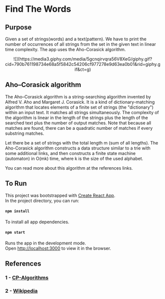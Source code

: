 # Find The Words

## Purpose

Given a set of strings(words) and a text(pattern). We have to print the number of occurrences of all strings from the set in the given text in linear time complexity. The app uses the Aho-Corasick algorithm.

<div align="center">
![](https://media3.giphy.com/media/5gcnqirvqra56V8XeG/giphy.gif?cid=790b761198734e68a5f5842c54206cf977278e9d63ea0b01&rid=giphy.gif&ct=g)
</div>

## Aho–Corasick algorithm

The Aho–Corasick algorithm is a string-searching algorithm invented by Alfred V. Aho and Margaret J. Corasick. It is a kind of dictionary-matching algorithm that locates elements of a finite set of strings (the "dictionary") within an input text. It matches all strings simultaneously. The complexity of the algorithm is linear in the length of the strings plus the length of the searched text plus the number of output matches. Note that because all matches are found, there can be a quadratic number of matches if every substring matches.

Let there be a set of strings with the total length m (sum of all lengths). The Aho-Corasick algorithm constructs a data structure similar to a trie with some additional links, and then constructs a finite state machine (automaton) in O(mk) time, where k is the size of the used alphabet.

You can read more about this algorithm at the references links.

## To Run

This project was bootstrapped with [Create React App](https://github.com/facebook/create-react-app).\
In the project directory, you can run:

#### `npm install`

To install all app dependencies.

#### `npm start`

Runs the app in the development mode.\
Open [http://localhost:3000](http://localhost:3000) to view it in the browser.

## References

### 1 - [CP-Algorithms](https://cp-algorithms.com/string/aho_corasick.html)

### 2 - [Wikipedia](https://en.wikipedia.org/wiki/Aho%E2%80%93Corasick_algorithm)
